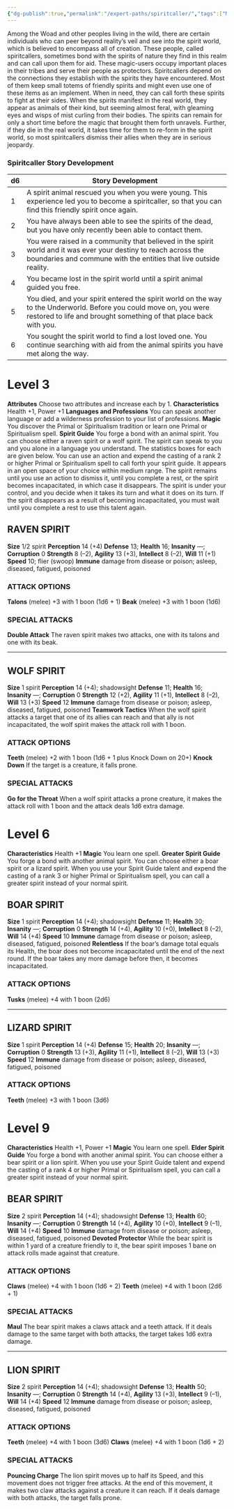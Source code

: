 ```yaml
---
{"dg-publish":true,"permalink":"/expert-paths/spiritcaller/","tags":["Magic"]}
---
```


Among the Woad and other peoples living in the wild, there are certain individuals who can peer beyond reality’s veil and see into the spirit world, which is believed to encompass all of creation. These people, called spiritcallers, sometimes bond with the spirits of nature they find in this realm and can call upon them for aid. These magic-users occupy important places in their tribes and serve their people as protectors.
Spiritcallers depend on the connections they establish with the spirits they have encountered. Most of them keep small totems of friendly spirits and might even use one of these items as an implement. When in need, they can call forth these spirits to fight at their sides. When the spirits manifest in the real world, they appear as animals of their kind, but seeming almost feral, with gleaming eyes and wisps of mist curling from their bodies. The spirits can remain for only a short time before the magic that brought them forth unravels. Further, if they die in the real world, it takes time for them to re-form in the spirit world, so most spiritcallers dismiss their allies when they are in serious jeopardy.
### Spiritcaller Story Development

| d6  | Story Development                                                                                                                                                                       |
| --- | --------------------------------------------------------------------------------------------------------------------------------------------------------------------------------------- |
| 1   | A spirit animal rescued you when you were young. This experience led you to become a spiritcaller, so that you can find this friendly spirit once again.                                |
| 2   | You have always been able to see the spirits of the dead, but you have only recently been able to contact them.                                                                         |
| 3   | You were raised in a community that believed in the spirit world and it was ever your destiny to reach across the boundaries and commune with the entities that live outside reality.   |
| 4   | You became lost in the spirit world until a spirit animal guided you free.                                                                                                              |
| 5   | You died, and your spirit entered the spirit world on the way to the Underworld. Before you could move on, you were restored to life and brought something of that place back with you. |
| 6   | You sought the spirit world to find a lost loved one. You continue searching with aid from the animal spirits you have met along the way.                                               |
# Level 3
**Attributes** Choose two attributes and increase each by 1.
**Characteristics** Health +1, Power +1
**Languages and Professions** You can speak another language or add a wilderness profession to your list of professions.
**Magic** You discover the Primal or Spiritualism tradition or learn one Primal or Spiritualism spell.
**Spirit Guide** You forge a bond with an animal spirit. You can choose either a raven spirit or a wolf spirit. The spirit can speak to you and you alone in a language you understand.
The statistics boxes for each are given below.
You can use an action and expend the casting of a rank 2 or higher Primal or Spiritualism spell to call forth your spirit guide. It appears in an open space of your choice within medium range. The spirit remains until you use an action to dismiss it, until you complete a rest, or the spirit becomes incapacitated, in which case it disappears. The spirit is under your control, and you decide when it takes its turn and what it does on its turn. If the spirit disappears as a result of becoming incapacitated, you must wait until you complete a rest to use this talent again.
## RAVEN SPIRIT
**Size** 1/2 spirit
**Perception** 14 (+4)
**Defense** 13; **Health** 16; **Insanity** —; **Corruption** 0
**Strength** 8 (–2), **Agility** 13 (+3), **Intellect** 8 (–2), **Will** 11 (+1)
**Speed** 10; flier (swoop)
**Immune** damage from disease or poison; asleep, diseased, fatigued, poisoned
### ATTACK OPTIONS
**Talons** (melee) +3 with 1 boon (1d6 + 1)
**Beak** (melee) +3 with 1 boon (1d6)
### SPECIAL ATTACKS
**Double Attack** The raven spirit makes two attacks, one with its talons and one with its beak.
- - -
## WOLF SPIRIT
**Size** 1 spirit
**Perception** 14 (+4); shadowsight
**Defense** 11; **Health** 16; **Insanity** —; **Corruption** 0
**Strength** 12 (+2), **Agility** 11 (+1), **Intellect** 8 (–2), **Will** 13 (+3)
**Speed** 12
**Immune** damage from disease or poison; asleep, diseased, fatigued, poisoned
**Teamwork Tactics** When the wolf spirit attacks a target that one of its allies can reach and that ally is not incapacitated, the wolf spirit makes the attack roll with 1 boon.
### ATTACK OPTIONS
**Teeth** (melee) +2 with 1 boon (1d6 + 1 plus Knock Down on 20+)
**Knock Down** If the target is a creature, it falls prone.
### SPECIAL ATTACKS
**Go for the Throat** When a wolf spirit attacks a prone creature, it makes the attack roll with 1 boon and the attack deals 1d6 extra damage.
# Level 6
**Characteristics** Health +1
**Magic** You learn one spell.
**Greater Spirit Guide** You forge a bond with another animal spirit. You can choose either a boar spirit or a lizard spirit.
When you use your Spirit Guide talent and expend the casting of a rank 3 or higher Primal or Spiritualism spell, you can call a greater spirit instead of your normal spirit.
## BOAR SPIRIT
**Size** 1 spirit
**Perception** 14 (+4); shadowsight
**Defense** 11; **Health** 30; **Insanity** —; **Corruption** 0
**Strength** 14 (+4), **Agility** 10 (+0), **Intellect** 8 (–2), **Will** 14 (+4)
**Speed** 10
**Immune** damage from disease or poison; asleep, diseased, fatigued, poisoned
**Relentless** If the boar’s damage total equals its Health, the boar does not become incapacitated until the end of the next round. If the boar takes any more damage before then, it becomes incapacitated.
### ATTACK OPTIONS
**Tusks** (melee) +4 with 1 boon (2d6)
- - -
## LIZARD SPIRIT
**Size** 1 spirit
**Perception** 14 (+4)
**Defense** 15; **Health** 20; **Insanity** —; **Corruption** 0
**Strength** 13 (+3), **Agility** 11 (+1), **Intellect** 8 (–2), **Will** 13 (+3)
**Speed** 12
**Immune** damage from disease or poison; asleep, diseased, fatigued, poisoned
### ATTACK OPTIONS
**Teeth** (melee) +3 with 1 boon (3d6)
# Level 9
**Characteristics** Health +1, Power +1
**Magic** You learn one spell.
**Elder Spirit Guide** You forge a bond with another animal spirit. You can choose either a bear spirit or a lion spirit.
When you use your Spirit Guide talent and expend the casting of a rank 4 or higher Primal or Spiritualism spell, you can call a greater spirit instead of your normal spirit.
## BEAR SPIRIT
**Size** 2 spirit
**Perception** 14 (+4); shadowsight
**Defense** 13; **Health** 60; **Insanity** —; **Corruption** 0
**Strength** 14 (+4), **Agility** 10 (+0), **Intellect** 9 (–1), **Will** 14 (+4)
**Speed** 10
**Immune** damage from disease or poison; asleep, diseased, fatigued, poisoned
**Devoted Protector** While the bear spirit is within 1 yard of a creature friendly to it, the bear spirit imposes 1 bane on attack rolls made against that creature.
### ATTACK OPTIONS
**Claws** (melee) +4 with 1 boon (1d6 + 2)
**Teeth** (melee) +4 with 1 boon (2d6 + 1)
### SPECIAL ATTACKS
**Maul** The bear spirit makes a claws attack and a teeth attack. If it deals damage to the same target with both attacks, the target takes 1d6 extra damage.
- - -
## LION SPIRIT
**Size** 2 spirit
**Perception** 14 (+4); shadowsight
**Defense** 13; **Health** 50; **Insanity** —; **Corruption** 0
**Strength** 14 (+4), **Agility** 13 (+3), **Intellect** 9 (–1), **Will** 14 (+4)
**Speed** 12
**Immune** damage from disease or poison; asleep, diseased, fatigued, poisoned
### ATTACK OPTIONS
**Teeth** (melee) +4 with 1 boon (3d6)
**Claws** (melee) +4 with 1 boon (1d6 + 2)
### SPECIAL ATTACKS
**Pouncing Charge** The lion spirit moves up to half its Speed, and this movement does not trigger free attacks. At the end of this movement, it makes two claw attacks against a creature it can reach. If it deals damage with both attacks, the target falls prone.